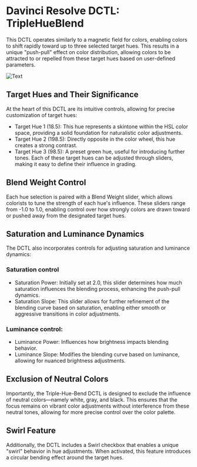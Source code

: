 # Davinci Resolve DCTL: TripleHueBlend

This DCTL operates similarly to a magnetic field for colors, enabling colors to shift rapidly toward up to three selected target hues. This results in a unique "push-pull" effect on color distribution, allowing colors to be attracted to or repelled from these target hues based on user-defined parameters.

![Text](https://github.com/Tida-Support/DCTL-TripleHueBlend/blob/main/TripleHueBlend.png)

## Target Hues and Their Significance
At the heart of this DCTL are its intuitive controls, allowing for precise customization of target hues:

- Target Hue 1 (18.5): This hue represents a skintone within the HSL color space, providing a solid foundation for naturalistic color adjustments.
- Target Hue 2 (198.5): Directly opposite in the color wheel, this hue creates a strong contrast.
- Target Hue 3 (98.5): A preset green hue, useful for introducing further tones.
Each of these target hues can be adjusted through sliders, making it easy to define their influence in grading.

## Blend Weight Control
Each hue selection is paired with a Blend Weight slider, which allows colorists to tune the strength of each hue's influence. These sliders range from -1.0 to 1.0, enabling control over how strongly colors are drawn toward or pushed away from the designated target hues.

## Saturation and Luminance Dynamics
The DCTL also incorporates controls for adjusting saturation and luminance dynamics:

### Saturation control
- Saturation Power: Initially set at 2.0, this slider determines how much saturation influences the blending process, enhancing the push-pull dynamics.
- Saturation Slope: This slider allows for further refinement of the blending curve based on saturation, enabling either smooth or aggressive transitions in color adjustments.


### Luminance control:
- Luminance Power: Influences how brightness impacts blending behavior.
- Luminance Slope: Modifies the blending curve based on luminance, allowing for nuanced brightness adjustments.

## Exclusion of Neutral Colors
Importantly, the Triple-Hue-Bend DCTL is designed to exclude the influence of neutral colors—namely white, gray, and black. This ensures that the focus remains on vibrant color adjustments without interference from these neutral tones, allowing for more precise control over the color palette.

## Swirl Feature
Additionally, the DCTL includes a Swirl checkbox that enables a unique "swirl" behavior in hue adjustments. When activated, this feature introduces a circular bending effect around the target hues.
